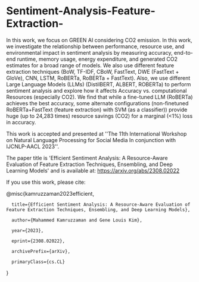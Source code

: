 # Sentiment-Analysis-Feature-Extraction-
In this work, we focus on GREEN AI considering CO2 emission. In this work, we investigate the relationship between performance, resource use, and environmental impact in sentiment analysis by measuring accuracy, end-to-end runtime, memory usage, energy expenditure, and generated CO2 estimates for a broad range of models. We also use different feature extraction techniques (BoW, TF-IDF, CBoW, FastText, DWE (FastText + GloVe), CNN, LSTM, RoBERTa, RoBERTa + FastText). Also, we use different Large Language Models (LLMs) (DistilBERT, ALBERT, ROBERTa) to perform sentiment analysis and explore how it affects Accuracy vs. computational Resources (especially CO2).  We find that while a fine-tuned LLM (RoBERTa) achieves the best accuracy, some alternate configurations (non-finetuned RoBERTa+FastText (feature extraction) with SVM (as a classifier)) provide huge (up to 24,283 times) resource savings (CO2) for a marginal (<1%) loss in accuracy.

This work is accepted and presented at ''The 11th International Workshop on Natural Language Processing for Social Media In conjunction with IJCNLP-AACL 2023''.

The paper title is 'Efficient Sentiment Analysis: A Resource-Aware Evaluation of Feature Extraction Techniques, Ensembling, and Deep Learning Models' and is available at: https://arxiv.org/abs/2308.02022

If you use this work, please cite:


@misc{kamruzzaman2023efficient,

      title={Efficient Sentiment Analysis: A Resource-Aware Evaluation of Feature Extraction Techniques, Ensembling, and Deep Learning Models}, 
      
      author={Mahammed Kamruzzaman and Gene Louis Kim},
      
      year={2023},
      
      eprint={2308.02022},
      
      archivePrefix={arXiv},
      
      primaryClass={cs.CL}
      
}

